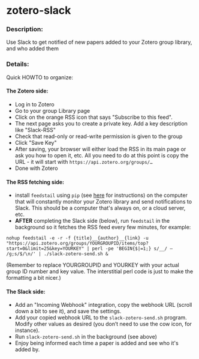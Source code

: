 zotero-slack
============

### Description:
Use Slack to get notified of new papers added to your Zotero group library, and who added them

### Details:

Quick HOWTO to organize:


#### The Zotero side:

- Log in to Zotero
- Go to your group Library page
- Click on the orange RSS icon that says "Subscribe to this feed".
- The next page asks you to create a private key. Add a key description like "Slack-RSS"
- Check that read-only or read-write permission is given to the group
- Click "Save Key"
- After saving, your browser will either load the RSS in its main page or ask you how to open it, etc. All you need to do at this point is copy the URL - it will start with `https://api.zotero.org/groups/…`
- Done with Zotero

#### The RSS fetching side:

- install `feedstail` using `pip` (see [here](https://github.com/pmcarlton/pubmed-rss-twitter) for instructions) on the computer that will constantly monitor your Zotero library and send notifications to Slack. This should be a computer that's always on, or a cloud server, etc.
- **AFTER** completing the Slack side (below), run `feedstail` in the background so it fetches the RSS feed every few minutes, for example:

`nohup feedstail -e -r -f {title}__{author}__{link} -u "https://api.zotero.org/groups/YOURGROUPID/items/top?start=0&limit=25&key=YOURKEY" | perl -pe 'BEGIN{$|=1;} s/__/ — /g;s/$/\n/' | ./slack-zotero-send.sh &`

  (Remember to replace YOURGROUPID and YOURKEY with your actual group ID number and key value. The interstitial perl code is just to make the formatting a bit nicer.)

#### The Slack side:

- Add an "Incoming Webhook" integration, copy the webhook URL (scroll down a bit to see it), and save the settings.
- Add your copied webhook URL to the `slack-zotero-send.sh` program. Modify other values as desired (you don’t need to use the cow icon, for instance).
- Run `slack-zotero-send.sh` in the background (see above)
- Enjoy being informed each time a paper is added and see who it's added by.
